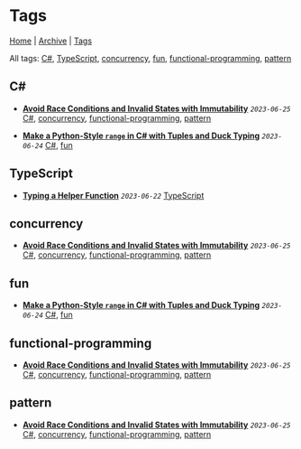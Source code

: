 # Tags

[Home](../README.md) | [Archive](./archive.md) | [Tags](./tags.md)

All tags: [C#](./tags.md#C#), [TypeScript](./tags.md#TypeScript), [concurrency](./tags.md#concurrency), [fun](./tags.md#fun), [functional-programming](./tags.md#functional-programming), [pattern](./tags.md#pattern)

## C#

- __[Avoid Race Conditions and Invalid States with Immutability](../src/2023/6/25/avoid_race_condition_with_immutability/README.md)__
  _`2023-06-25`_
  [C#](./tags.md#C#), [concurrency](./tags.md#concurrency), [functional-programming](./tags.md#functional-programming), [pattern](./tags.md#pattern)

- __[Make a Python-Style `range` in C# with Tuples and Duck Typing](../src/2023/6/24/python_style_range/README.md)__
  _`2023-06-24`_
  [C#](./tags.md#C#), [fun](./tags.md#fun)


## TypeScript

- __[Typing a Helper Function](../src/2023/6/22/typing_a_helper_function/README.md)__
  _`2023-06-22`_
  [TypeScript](./tags.md#TypeScript)


## concurrency

- __[Avoid Race Conditions and Invalid States with Immutability](../src/2023/6/25/avoid_race_condition_with_immutability/README.md)__
  _`2023-06-25`_
  [C#](./tags.md#C#), [concurrency](./tags.md#concurrency), [functional-programming](./tags.md#functional-programming), [pattern](./tags.md#pattern)


## fun

- __[Make a Python-Style `range` in C# with Tuples and Duck Typing](../src/2023/6/24/python_style_range/README.md)__
  _`2023-06-24`_
  [C#](./tags.md#C#), [fun](./tags.md#fun)


## functional-programming

- __[Avoid Race Conditions and Invalid States with Immutability](../src/2023/6/25/avoid_race_condition_with_immutability/README.md)__
  _`2023-06-25`_
  [C#](./tags.md#C#), [concurrency](./tags.md#concurrency), [functional-programming](./tags.md#functional-programming), [pattern](./tags.md#pattern)


## pattern

- __[Avoid Race Conditions and Invalid States with Immutability](../src/2023/6/25/avoid_race_condition_with_immutability/README.md)__
  _`2023-06-25`_
  [C#](./tags.md#C#), [concurrency](./tags.md#concurrency), [functional-programming](./tags.md#functional-programming), [pattern](./tags.md#pattern)


